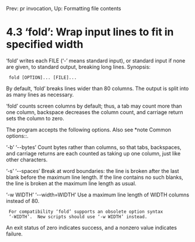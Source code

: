 Prev: pr invocation,  Up: Formatting file contents

4.3 ‘fold’: Wrap input lines to fit in specified width
======================================================

‘fold’ writes each FILE (‘-’ means standard input), or standard input if
none are given, to standard output, breaking long lines.  Synopsis:

     fold [OPTION]... [FILE]...

   By default, ‘fold’ breaks lines wider than 80 columns.  The output is
split into as many lines as necessary.

   ‘fold’ counts screen columns by default; thus, a tab may count more
than one column, backspace decreases the column count, and carriage
return sets the column to zero.

   The program accepts the following options.  Also see *note Common
options::.

‘-b’
‘--bytes’
     Count bytes rather than columns, so that tabs, backspaces, and
     carriage returns are each counted as taking up one column, just
     like other characters.

‘-s’
‘--spaces’
     Break at word boundaries: the line is broken after the last blank
     before the maximum line length.  If the line contains no such
     blanks, the line is broken at the maximum line length as usual.

‘-w WIDTH’
‘--width=WIDTH’
     Use a maximum line length of WIDTH columns instead of 80.

     For compatibility ‘fold’ supports an obsolete option syntax
     ‘-WIDTH’.  New scripts should use ‘-w WIDTH’ instead.

   An exit status of zero indicates success, and a nonzero value
indicates failure.

